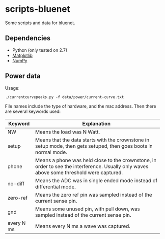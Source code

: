 # scripts-bluenet
Some scripts and data for bluenet.

## Dependencies

- Python (only tested on 2.7)
- [Matplotlib](http://matplotlib.org/)
- [NumPy](http://www.numpy.org/)

## Power data

Usage:

    ./currentcurvepeaks.py -f data/power/current-curve.txt

File names include the type of hardware, and the mac address. Then there are several keywords used:

Keyword | Explanation
------- | ----------
NW | Means the load was N Watt.
setup | Means that the data starts with the crownstone in setup mode, then gets setuped, then goes boots in normal mode.
phone | Means a phone was held close to the crownstone, in order to see the interference. Usually only waves above some threshold were captured. 
no-diff | Means the ADC was in single ended mode instead of differential mode.
zero-ref | Means the zero ref pin was sampled instead of the current sense pin.
gnd | Means some unused pin, with pull down, was sampled instead of the current sense pin.
every N ms | Means every N ms a wave was captured.
